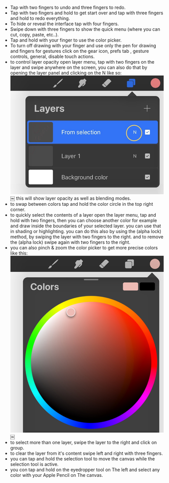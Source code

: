 * Tap with two fingers to undo and three fingers to redo. 
* Tap with two fingers and hold to get start over and tap with three fingers and hold to redo everything. 
* To hide or reveal the interface tap with four fingers. 
* Swipe down with three fingers to show the quick menu (where you can cut, copy, paste, etc..). 
* Tap and hold with your finger to use the color picker. 
* To turn off drawing with your finger and use only the pen for drawing and fingers for gestures click on the gear icon, prefs tab , gesture controls, general, disable touch actions. 
* to control layer opacity open layer menu, tap with two fingers on the layer and swipe anywhere on the screen, you can also do that by opening the layer panel and clicking on the N like so: 
![image](7B23B4B2-2C23-4003-98BE-252A27BFD0A6.jpg)￼
this will show layer opacity as well as blending modes. 
* to swap between colors tap and hold the color circle in the top right corner. 
* to quickly select the contents of a  layer open the layer menu, tap and hold with two fingers, then you can choose another color for example and draw inside the boundaries of your selected layer. you can use that in shading or highlighting. 
	you can do this also by using the (alpha lock) method, by swiping  the layer with two fingers to the right. 
	and to remove the (alpha lock) swipe again with two fingers to the right. 
* you can also pinch & zoom the color picker to get more precise colors like this: 
![image](C57217D3-5EC9-4303-98F8-29A435E08C1F.jpg)￼
* to select more than one layer, swipe the layer to the right and click on group. 
* to clear the layer from it's content swipe left and right with three fingers.  
* you can tap and hold the selection tool to move the canvas while the selection tool is active. 
* you con tap and hold on the eyedropper tool on The left and select any color with your Apple Pencil on The canvas.






